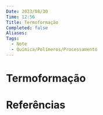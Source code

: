 ```yaml
---
Date: 2023/08/30
Time: 12:56
Title: Termoformação
Completed: false
Aliases: 
Tags:
  - Note
  - Química/Polímeros/Processamento
---
```


# Termoformação


# Referências


